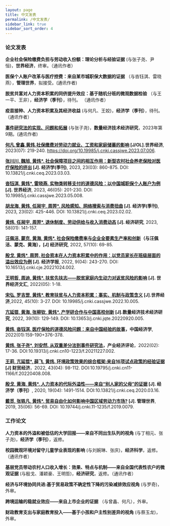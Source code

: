 ```yaml
---
layout: page
title: 中文发表
permalink: /中文发表/
sidebar_link: true
sidebar_sort_order: 4
---
```


### 论文发表

**企业社会保险缴费负担与劳动收入份额：理论分析与经验证据** (与张子尧、尹恒)，**世界经济**，终审。（通讯作者）

**医保个人账户改革与医疗控费：来自某市城职保大数据的证据** （与沓钰淇、雷晓燕），**管理世界**，拟接受。(通讯作者)

**脱贫共富对人力资本积累的同侪提升效应：基于随机分班的微观数据检验** （与王一平、王非），**经济学（季刊）**，待刊。 （通讯作者）

**疫苗接种、人力资本积累及其经济收益** (与何凡、王姣)，**经济学（季刊）**，待刊。 （通讯作者）

[**事件研究法的实现、问题和拓展**](https://doi.org/10.13653/j.cnki.jqte.20230725.003.) (与张子尧)，**数量经济技术经济研究**，2023年第9期。(通讯作者)

**[何凡,曾鑫,黄炜.社保缴费对劳动力就业、工资和家庭储蓄的影响](https://kns.cnki.net/kcms2/article/abstract?v=3uoqIhG8C45S0n9fL2suRadTyEVl2pW9UrhTDCdPD66KV4dpIWh78uWtOOp_uy24-uXlbr83a1LrfVPN3ykkNFiulAZrMDMw&uniplatform=NZKPT&src=copy) [J/OL].世界经济**, 2023(07): 219-240. https://doi.org/10.19985/j.cnki.cassjwe.2023.07.006.

**[张川川, 魏旭, 黄炜*. 社会保障项目之间的相互作用：新型农村社会养老保险对医疗保险的挤出](https://kns.cnki.net/kcms2/article/abstract?v=3uoqIhG8C44YLTlOAiTRKu87-SJxoEJu6LL9TJzd50n7EU_Z-wbXjau52l0MqswamwjXTtR4pl4g1U7VoAh0T_Mdqq6hKURO&uniplatform=NZKPT&src=copy) [J]. 经济学(季刊)**, 2023, 23(03): 860-875. DOI: 10.13821/j.cnki.ceq.2023.03.03.


**[沓钰淇, 黄炜*, 雷晓燕. 实物类转移支付的道德风险：以中国城职保个人账户为例](https://kns.cnki.net/kcms2/article/abstract?v=3uoqIhG8C44YLTlOAiTRKu87-SJxoEJu6LL9TJzd50nl9d-6u-nrqX5usa2xrCb5VDIacA-j6Ot8rpgzS0fBV3lvvOL4kcye&uniplatform=NZKPT&src=copy) [J]. 世界经济**, 2023, 46(05): 201-230. DOI: 10.19985/j.cnki.cassjwe.2023.05.008.


**[胡龙海, 黄炜, 任昶宇, 周羿*. 风险感知、网络搜索与消费扭曲](https://kns.cnki.net/kcms2/article/abstract?v=3uoqIhG8C44YLTlOAiTRKibYlV5Vjs7ioT0BO4yQ4m_mOgeS2ml3UOOcuIGVVes9kDc_ltk-LwlR9maBEUme1ku5Ns94Z_EL&uniplatform=NZKPT&src=copy) [J]. 经济学(季刊)**, 2023, 23(02): 425-446. DOI: 10.13821/j.cnki.ceq.2023.02.02.


**[黄炜, 任昶宇, 周羿*. 退休制度、劳动供给与收入消费动态](https://kns.cnki.net/kcms2/article/abstract?v=3uoqIhG8C44YLTlOAiTRKibYlV5Vjs7ioT0BO4yQ4m_mOgeS2ml3UH49Bw-lXUbWtokU-arDJH7fxnedRN95Ow2rJO3gxqJS&uniplatform=NZKPT&src=copy) [J]. 经济研究**, 2023, 58(01): 141-157.


**[汪佩洁, 蒙克, 黄海, 黄炜*. 社会保险缴费率与企业全要素生产率和创新](https://kns.cnki.net/kcms2/article/abstract?v=3uoqIhG8C44YLTlOAiTRKibYlV5Vjs7ioT0BO4yQ4m_mOgeS2ml3UH49Bw-lXUbWnvNqrKExpLkBiXvcDoatUhsX9X90V6zJ&uniplatform=NZKPT&src=copy)（与汪佩洁、蒙克、黄海），[J] 经济研究**, 2022, 57(10): 69-85. 

**[殷戈, 黄炜*, 周羿. 社会资本在人力资本积累中的作用：以党员家长在班级层面的溢出效应为例](https://kns.cnki.net/kcms2/article/abstract?v=3uoqIhG8C44YLTlOAiTRKibYlV5Vjs7iJTKGjg9uTdeTsOI_ra5_XfH4eCBekfb2RKkVAKnwE7Bp6qzsX11pHBlPRsqkfyQt&uniplatform=NZKPT&src=copy) [J]. 经济学报**, 2022, 9(04): 243-270. DOI: 10.16513/j.cnki.cje.20221024.002.


**[王明哲, 周迪, 黄炜*. 扶贫先扶志——脱贫家庭内生动力对返贫风险的影响](https://kns.cnki.net/kcms2/article/abstract?v=3uoqIhG8C44YLTlOAiTRKibYlV5Vjs7iJTKGjg9uTdeTsOI_ra5_XeQmLF0_xIxAW03rk7SlZxRMZMBKx3l-twWU0VHNiUc1&uniplatform=NZKPT&src=copy) [J]. 世界经济文汇**, 2022(05): 1-18.


**[宋弘, 罗吉罡, 黄炜*. 教育扶贫与人力资本积累：事实、机制与政策含义](https://kns.cnki.net/kcms2/article/abstract?v=3uoqIhG8C44YLTlOAiTRKibYlV5Vjs7iJTKGjg9uTdeTsOI_ra5_XebuR0mk2yJqmzi8zi-XqS_u9uAcym5bYQeqQXOr5srH&uniplatform=NZKPT&src=copy) [J].世界经济**,2022, 45(10): 3-27. DOI: 10.19985/j.cnki.cassjwe.2022.10.005.


**[亢延锟, 黄海, 张柳钦, 黄炜*. 产学研合作与中国高校创新](https://kns.cnki.net/kcms2/article/abstract?v=3uoqIhG8C44YLTlOAiTRKibYlV5Vjs7iJTKGjg9uTdeTsOI_ra5_XbTlpPm3chgMPm2fmus-78lLy4ZMrKKsYxPvJizkGaIt&uniplatform=NZKPT&src=copy) [J].数量经济技术经济研究**, 2022, 39(10): 129-149. DOI: 10.13653/j.cnki.jqte.20220920.005.


**[黄炜, 沓钰淇. 医疗保险的道德风险问题：来自中国经验的故事](https://kns.cnki.net/kcms2/article/abstract?v=3uoqIhG8C44wp2hFvIb_znleNvEqg4RtCv9vPRf2sA-jdv978489j6hLoFZlwBqHSNrwejwD36Mu97saNpuRG_vQPO1Xp0_i&uniplatform=NZKPT&src=copy)，中国经济学**, 2022(01):159-190+376-378.

**[黄炜, 张子尧*, 刘安然. 从双重差分法到事件研究法](https://kns.cnki.net/kcms2/article/abstract?v=3uoqIhG8C44YLTlOAiTRKibYlV5Vjs7iJTKGjg9uTdeTsOI_ra5_Xc4EeitQ1Ezhx5uDCJo8tAYMbRb6xD4tP6ig4bvGRjXM&uniplatform=NZKPT&src=copy)，产业经济评论**，2022(02): 17-36. DOI:10.19313/j.cnki.cn10-1223/f.20211227.002.


**[王莉, 亢延锟*, 薛飞, 黄炜. 环境政策效果的综合框架:来自16项试点政策的经验证据](https://kns.cnki.net/kcms2/article/abstract?v=3uoqIhG8C44YLTlOAiTRKibYlV5Vjs7iJTKGjg9uTdeTsOI_ra5_XXWXVd-XI8dk24m84Mz2caTVdpqIHgn2ZvNbhG6G0LFb&uniplatform=NZKPT&src=copy) [J] 财贸经济**，2022, 43(04): 98-112. DOI:10.19795/j.cnki.cn11-1166/f.20220408.008.

**[殷戈, 黄海, 黄炜*. 人力资本的代际外溢性——来自“别人家的父母”的证据](https://kns.cnki.net/kcms2/article/abstract?v=3uoqIhG8C44YLTlOAiTRKibYlV5Vjs7i8oRR1PAr7RxjuAJk4dHXogPmrkaMGSDnuIt1J-xpdyTkCcKy4-YCaiPZqaB2LuNe&uniplatform=NZKPT&src=copy) [J]. 经济学（季刊）**, 2020, 19(04): 1491-1514. DOI:10.13821/j.cnki.ceq.2020.03.16.

**[戴觅, 张轶凡, 黄炜*. 贸易自由化如何影响中国区域劳动力市场?](https://kns.cnki.net/kcms2/article/abstract?v=3uoqIhG8C44YLTlOAiTRKibYlV5Vjs7iLik5jEcCI09uHa3oBxtWoKD4Gbspm-RRML24jttJ9TdCCfLpy_gz30nHEl8CKi1F&uniplatform=NZKPT&src=copy) [J]. 管理世界**, 2019, 35(06): 56-69. DOI: 10.19744/j.cnki.11-1235/f.2019.0079.


### 工作论文

**人力资本的外溢和被低估的大学回报——来自不同出生队列的视角** (与丁相元、张子尧)，**经济学（季刊）**，返修。

**校园微观环境对留守儿童学业表现的影响** (与刘婉琳、张庆)，**经济科学**，返修。 （通讯作者）

**基层党员带动农村人口收入增长：效果、特点与机制——来自全国代表性农户的微观证据** (与殷戈、潘颖豪、王明哲)，**经济研究**，返修。（通讯作者）

**经济与环境协同共进:基于贸易政策不确定性下降的污染减排效应视角** (与罗奇)，外审。

**跨境运输的稳就业效应——来自上市企业的证据** （与曾鑫、何凡），外审。

**财政教育支出与家庭教育投入——基于小孩和户主性别差异的视角** (与蔡玉龙)，外审。


